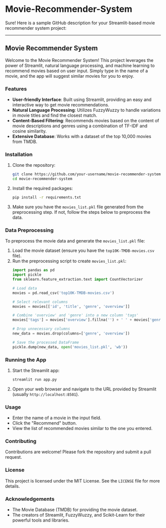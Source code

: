 # Movie-Recommender-System
Sure! Here is a sample GitHub description for your Streamlit-based movie recommender system project:

---

## Movie Recommender System

Welcome to the Movie Recommender System! This project leverages the power of Streamlit, natural language processing, and machine learning to recommend movies based on user input. Simply type in the name of a movie, and the app will suggest similar movies for you to enjoy.

### Features

- **User-friendly Interface**: Built using Streamlit, providing an easy and interactive way to get movie recommendations.
- **Natural Language Processing**: Utilizes FuzzyWuzzy to handle variations in movie titles and find the closest match.
- **Content-Based Filtering**: Recommends movies based on the content of movie descriptions and genres using a combination of TF-IDF and cosine similarity.
- **Extensive Database**: Works with a dataset of the top 10,000 movies from TMDB.

### Installation

1. Clone the repository:
   ```sh
   git clone https://github.com/your-username/movie-recommender-system.git
   cd movie-recommender-system
   ```

2. Install the required packages:
   ```sh
   pip install -r requirements.txt
   ```

3. Make sure you have the `movies_list.pkl` file generated from the preprocessing step. If not, follow the steps below to preprocess the data.

### Data Preprocessing

To preprocess the movie data and generate the `movies_list.pkl` file:

1. Load the movie dataset (ensure you have the `top10K-TMDB-movies.csv` file).
2. Run the preprocessing script to create `movies_list.pkl`:
   ```python
   import pandas as pd
   import pickle
   from sklearn.feature_extraction.text import CountVectorizer

   # Load data
   movies = pd.read_csv('top10K-TMDB-movies.csv')

   # Select relevant columns
   movies = movies[['id', 'title', 'genre', 'overview']]

   # Combine 'overview' and 'genre' into a new column 'tags'
   movies['tags'] = movies['overview'].fillna('') + ' ' + movies['genre'].fillna('')

   # Drop unnecessary columns
   new_data = movies.drop(columns=['genre', 'overview'])

   # Save the processed DataFrame
   pickle.dump(new_data, open('movies_list.pkl', 'wb'))
   ```

### Running the App

1. Start the Streamlit app:
   ```sh
   streamlit run app.py
   ```

2. Open your web browser and navigate to the URL provided by Streamlit (usually `http://localhost:8501`).

### Usage

- Enter the name of a movie in the input field.
- Click the "Recommend" button.
- View the list of recommended movies similar to the one you entered.

### Contributing

Contributions are welcome! Please fork the repository and submit a pull request.

### License

This project is licensed under the MIT License. See the `LICENSE` file for more details.

### Acknowledgements

- The Movie Database (TMDB) for providing the movie dataset.
- The creators of Streamlit, FuzzyWuzzy, and Scikit-Learn for their powerful tools and libraries.
